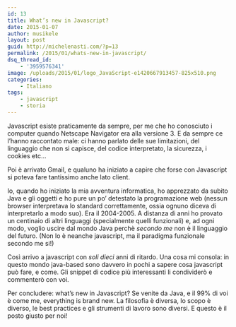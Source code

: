 ```yaml
---
id: 13
title: What’s new in Javascript?
date: 2015-01-07
author: musikele
layout: post
guid: http://michelenasti.com/?p=13
permalink: /2015/01/whats-new-in-javascript/
dsq_thread_id:
    - '3959576341'
image: /uploads/2015/01/logo_JavaScript-e1420667913457-825x510.png
categories:
    - Italiano
tags:
    - javascript
    - storia
---
```


Javascript esiste praticamente da sempre, per me che ho conosciuto i computer quando Netscape Navigator era alla versione 3. E da sempre ce l’hanno raccontato male: ci hanno parlato delle sue limitazioni, del linguaggio che non si capisce, del codice interpretato, la sicurezza, i cookies etc…

Poi è arrivato Gmail, e qualuno ha iniziato a capire che forse con Javascript si poteva fare tantissimo anche lato client.

Io, quando ho iniziato la mia avventura informatica, ho apprezzato da subito Java e gli oggetti e ho pure un po’ detestato la programazione web (nessun browser interpretava lo standard correttamente, ossia ognuno diceva di interpretarlo a modo suo). Era il 2004-2005. A distanza di anni ho provato un centinaio di altri linguaggi (specialmente quelli funzionali) e, ad ogni modo, voglio uscire dal mondo Java perchè _secondo me_ non è il linguaggio del futuro. (Non lo è neanche javascript, ma il paradigma funzionale secondo me si!)

Così arrivo a javascript con _soli dieci_ anni di ritardo. Una cosa mi consola: in questo mondo java-based sono davvero in pochi a sapere cosa javascript può fare, e come. Gli snippet di codice più interessanti li condividerò e commenterò con voi.

Per concludere: what’s new in Javascript? Se venite da Java, e il 99% di voi è come me, everything is brand new. La filosofia è diversa, lo scopo è diverso, le best practices e gli strumenti di lavoro sono diversi. E questo è il posto giusto per noi!
